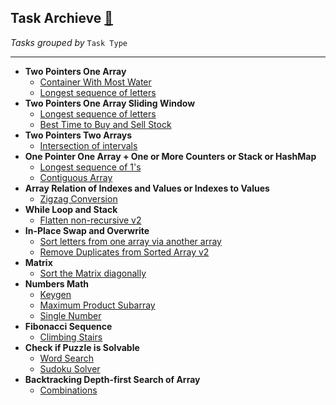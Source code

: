 ## Task Archieve [:scroll:](./README.md)

_Tasks grouped by_ `Task Type`

---

- __Two Pointers One Array__
  - [Container With Most Water](./most-water/task.md)
  - [Longest sequence of letters](./longest-letter-subsequence/task.md)
- __Two Pointers One Array Sliding Window__
  - [Longest sequence of letters](./longest-letter-subsequence/task.md)
  - [Best Time to Buy and Sell Stock](./best-time-to-buy-and-sell-stock/task.md)
- __Two Pointers Two Arrays__
  - [Intersection of intervals](./intersection-intervals/task.md)
- __One Pointer One Array + One or More Counters or Stack or HashMap__
  - [Longest sequence of 1's](./longest-sequence-of-1s/task.md)
  - [Contiguous Array](./contiguous-array/task.md)
- __Array Relation of Indexes and Values or Indexes to Values__
  - [Zigzag Conversion](./zigzag-conversion/task.md)
- __While Loop and Stack__
  - [Flatten non-recursive v2](./flatten-nonrecursive-v2/task.md)
- __In-Place Swap and Overwrite__
  - [Sort letters from one array via another array](./sort-letters-two-arrays/task.md)
  - [Remove Duplicates from Sorted Array v2](./remove-duplicates-v2/task.md)
- __Matrix__
  - [Sort the Matrix diagonally](./matrix-diagonal-sort/task.md)
- __Numbers Math__
  - [Keygen](./keygen/task.md)
  - [Maximum Product Subarray](./maximum-product-subarray/task.md)
  - [Single Number](./single-number/task.md)
- __Fibonacci Sequence__
  - [Climbing Stairs](./climb-stairs/task.md)
- __Check if Puzzle is Solvable__
  - [Word Search](./word-search/task.md)
  - [Sudoku Solver](../cheatsheet/sudoku.js)
- __Backtracking Depth-first Search of Array__
  - [Combinations](./combinations/task.md)
